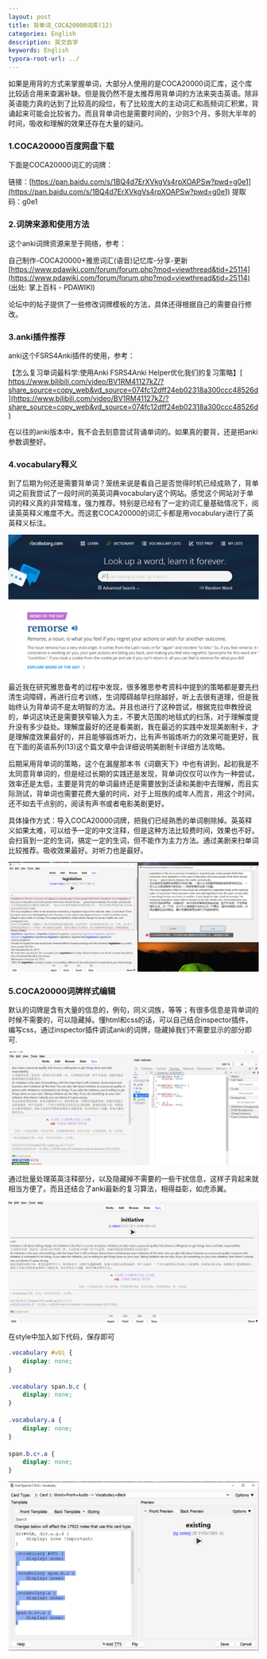 ```yaml
---
layout: post
title: 背单词_COCA20000词库(12)
categories: English
description: 英文自学
keywords: English
typora-root-url: ../
---
```


如果是用背的方式来掌握单词，大部分人使用的是COCA20000词汇库，这个库比较适合用来查漏补缺。但是我仍然不是太推荐用背单词的方法来突击英语。除非英语能力真的达到了比较高的段位，有了比较庞大的主动词汇和高频词汇积累，背诵起来可能会比较省力。而且背单词也是需要时间的，少则3个月，多则大半年的时间，吸收和理解的效果还存在大量的疑问。

### 1.COCA20000百度网盘下载

下面是COCA20000词汇的词牌：

链接：[https://pan.baidu.com/s/1BQ4d7ErXVkgVs4rpXOAPSw?pwd=g0e1](https://pan.baidu.com/s/1BQ4d7ErXVkgVs4rpXOAPSw?pwd=g0e1) 
提取码：g0e1 

### 2.词牌来源和使用方法

这个anki词牌资源来至于网络，参考：

自己制作-COCA20000+雅思词汇(语音)记忆库-分享-更新
[https://www.pdawiki.com/forum/forum.php?mod=viewthread&tid=25114](https://www.pdawiki.com/forum/forum.php?mod=viewthread&tid=25114)
(出处: 掌上百科 - PDAWIKI)

论坛中的帖子提供了一些修改词牌模板的方法，具体还得根据自己的需要自行修改。

### 3.anki插件推荐

anki这个FSRS4Anki插件的使用，参考：

【怎么复习单词最科学:使用Anki FSRS4Anki Helper优化我们的复习策略】[ https://www.bilibili.com/video/BV1RM41127kZ/?share_source=copy_web&vd_source=074fc12dff24eb02318a300ccc48526d](https://www.bilibili.com/video/BV1RM41127kZ/?share_source=copy_web&vd_source=074fc12dff24eb02318a300ccc48526d)

在以往的anki版本中，我不会去刻意尝试背诵单词的。如果真的要背，还是把anki参数调整好。

### 4.vocabulary释义

到了后期为何还是需要背单词？笼统来说是看自己是否觉得时机已经成熟了，背单词之前我尝试了一段时间的英英词典vocabulary这个网站。感觉这个网站对于单词的释义真的非常精准，强力推荐。特别是已经有了一定的词汇量基础情况下，阅读英英释义难度不大。而这套COCA20000的词汇卡都是用vocabulary进行了英英释义标注。

![chrome_KqkAuSfBJl](/images/posts/chrome_KqkAuSfBJl.png)

最近我在研究雅思备考的过程中发现，很多雅思参考资料中提到的策略都是要先扫清生词障碍，再进行应考训练，生词障碍越早扫除越好，听上去很有道理，但是我始终认为背单词不是太明智的方法。并且也进行了这种尝试，根据克拉申教授说的，单词这块还是需要狭窄输入为主，不要大范围的地毯式的扫荡，对于理解度提升没有多少益处。理解度最好的还是看美剧，我在最近的实践中发现美剧制卡，才是理解度效果最好的，并且能够锻炼听力，比有声书锻炼听力的效果可能更好，我在下面的英语系列(13)这个篇文章中会详细说明美剧制卡详细方法攻略。

后期采用背单词的策略，这个在漏屋那本书《词霸天下》中也有讲到，起初我是不太同意背单词的，但是经过长期的实践还是发现，背单词仅仅可以作为一种尝试，效率还是太低，主要是背完的单词最终还是需要放到泛读和美剧中去理解，而且实际测试，背单词也需要花费大量的时间，对于上班族的成年人而言，用这个时间，还不如去干点别的，阅读有声书或者电影美剧更好。

具体操作方式：导入COCA20000词牌，把我们已经熟悉的单词剔除掉。英英释义如果太难，可以给予一定的中文注释，但是这种方法比较费时间，效果也不好。会扫盲到一定的生词，搞定一定的生词，但不能作为主力方法。通过美剧来扫单词比较推荐。吸收效果最好。对听力也是最好。



![image-33065](/images/posts/image-33065.png)



### 5.COCA20000词牌样式编辑

默认的词牌是含有大量的信息的，例句，同义词族，等等；有很多信息是背单词的时候不需要的，可以隐藏掉。懂html和css的话，可以自己结合inspector插件，编写css，通过inspector插件调试anki的词牌，隐藏掉我们不需要显示的部分即可.

![anki_cqDplLMUSN](/images/posts/anki_cqDplLMUSN.png)

通过批量处理英英注释部分，以及隐藏掉不需要的一些干扰信息，这样子背起来就相当方便了。而且还结合了anki最新的复习算法，相得益彰，如虎添翼。

![anki_N8aqEsLA3g](/images/posts/anki_N8aqEsLA3g.png)



在style中加入如下代码，保存即可

```css
.vocabulary #vUi {
    display: none;
}

.vocabulary span.b.c {
    display: none;
}

.vocabulary.a {
    display: none;
}

span.b.c+.a {
    display: none;
}

```

![Typora_HbxLuFmCf2](/images/posts/Typora_HbxLuFmCf2.png)
